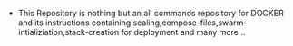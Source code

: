 * This Repository is nothing but an all commands repository for DOCKER and its instructions containing scaling,compose-files,swarm-intializiation,stack-creation for deployment and many more ..
